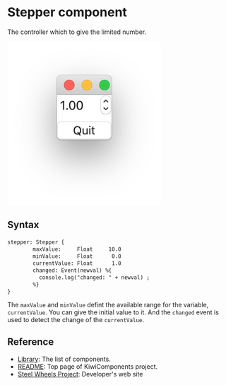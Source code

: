 # Stepper component
The controller which to give the limited number.

![Stepper View](./Images/stepper-view.png)

## Syntax
````
stepper: Stepper {
        maxValue:     Float     10.0
        minValue:     Float      0.0
        currentValue: Float      1.0
        changed: Event(newval) %{
          console.log("changed: " + newval) ;
        %}
}
````

The `maxValue` and `minValue` defint the available range for the variable, `currentValue`. 
You can give the initial value to it. And the `changed` event is used to detect the change of the `currentValue`.

## Reference
* [Library](https://github.com/steelwheels/KiwiCompnents/blob/master/Document/Library.md): The list of components. 
* [README](https://github.com/steelwheels/KiwiCompnents): Top page of KiwiComponents project.
* [Steel Wheels Project](https://steelwheels.github.io): Developer's web site


